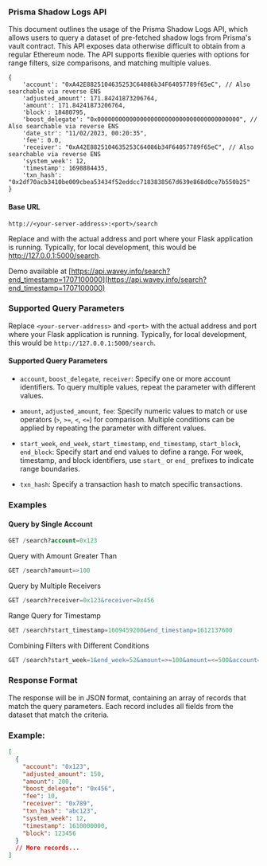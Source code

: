 ### Prisma Shadow Logs API

This document outlines the usage of the Prisma Shadow Logs API, which allows users to query a dataset of pre-fetched shadow logs from Prisma's vault contract. This API exposes data otherwise difficult to obtain from a regular Ethereum node. The API supports flexible queries with options for range filters, size comparisons, and matching multiple values.

```
{
    'account': "0xA42E8825104635253C64086b34F64057789f65eC", // Also searchable via reverse ENS
    'adjusted_amount': 171.84241873206764,
    'amount': 171.84241873206764,
    'block': 18480795,
    'boost_delegate': "0x0000000000000000000000000000000000000000", // Also searchable via reverse ENS
    'date_str': "11/02/2023, 00:20:35",
    'fee': 0.0,
    'receiver': "0xA42E8825104635253C64086b34F64057789f65eC", // Also searchable via reverse ENS
    'system_week': 12,
    'timestamp': 1698884435,
    'txn_hash': "0x2df70acb3410be009cbea53434f52eddcc7183838567d639e868d0ce7b550b25"
}
```

#### Base URL
`http://<your-server-address>:<port>/search`

Replace <your-server-address> and <port> with the actual address and port where your Flask application is running. Typically, for local development, this would be http://127.0.0.1:5000/search.

Demo available at [https://api.wavey.info/search?end_timestamp=1707100000](https://api.wavey.info/search?end_timestamp=1707100000)

### Supported Query Parameters

Replace `<your-server-address>` and `<port>` with the actual address and port where your Flask application is running. Typically, for local development, this would be `http://127.0.0.1:5000/search`.

#### Supported Query Parameters

- `account`, `boost_delegate`, `receiver`: Specify one or more account identifiers. To query multiple values, repeat the parameter with different values.
  
- `amount`, `adjusted_amount`, `fee`: Specify numeric values to match or use operators (`>`, `>=`, `<`, `<=`) for comparison. Multiple conditions can be applied by repeating the parameter with different values.

- `start_week`, `end_week`, `start_timestamp`, `end_timestamp`, `start_block`, `end_block`: Specify start and end values to define a range. For week, timestamp, and block identifiers, use `start_` or `end_` prefixes to indicate range boundaries.

- `txn_hash`: Specify a transaction hash to match specific transactions.

### Examples
#### Query by Single Account

```sql
GET /search?account=0x123
```
Query with Amount Greater Than

```sql
GET /search?amount=>100
```
Query by Multiple Receivers

```sql
GET /search?receiver=0x123&receiver=0x456
```
Range Query for Timestamp

```sql
GET /search?start_timestamp=1609459200&end_timestamp=1612137600
```
Combining Filters with Different Conditions


```sql
GET /search?start_week=1&end_week=52&amount=>=100&amount=<=500&account=0x123
```

### Response Format
The response will be in JSON format, containing an array of records that match the query parameters. Each record includes all fields from the dataset that match the criteria.

### Example:

```json
[
  {
    "account": "0x123",
    "adjusted_amount": 150,
    "amount": 200,
    "boost_delegate": "0x456",
    "fee": 10,
    "receiver": "0x789",
    "txn_hash": "abc123",
    "system_week": 12,
    "timestamp": 1610000000,
    "block": 123456
  }
  // More records...
]
```